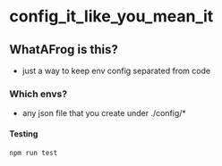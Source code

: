 # config_it_like_you_mean_it

## WhatAFrog is this?
- just a way to keep env config separated from code

### Which envs?
- any json file that you create under ./config/*


#### Testing

```
npm run test
```
